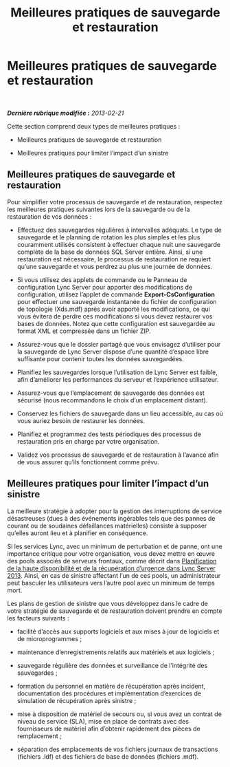 ﻿---
title: Meilleures pratiques de sauvegarde et restauration
TOCTitle: Meilleures pratiques de sauvegarde et restauration
ms:assetid: abbce0e4-973a-4624-a0c1-e0f22e1d348b
ms:mtpsurl: https://technet.microsoft.com/fr-fr/library/Hh202184(v=OCS.15)
ms:contentKeyID: 53095493
ms.date: 05/20/2016
mtps_version: v=OCS.15
ms.translationtype: HT
---

# Meilleures pratiques de sauvegarde et restauration

 

_**Dernière rubrique modifiée :** 2013-02-21_

Cette section comprend deux types de meilleures pratiques :

  - Meilleures pratiques de sauvegarde et restauration

  - Meilleures pratiques pour limiter l’impact d’un sinistre

## Meilleures pratiques de sauvegarde et restauration

Pour simplifier votre processus de sauvegarde et de restauration, respectez les meilleures pratiques suivantes lors de la sauvegarde ou de la restauration de vos données :

  - Effectuez des sauvegardes régulières à intervalles adéquats. Le type de sauvegarde et le planning de rotation les plus simples et les plus couramment utilisés consistent à effectuer chaque nuit une sauvegarde complète de la base de données SQL Server entière. Ainsi, si une restauration est nécessaire, le processus de restauration ne requiert qu’une sauvegarde et vous perdrez au plus une journée de données.

  - Si vous utilisez des applets de commande ou le Panneau de configuration Lync Server pour apporter des modifications de configuration, utilisez l’applet de commande **Export-CsConfiguration** pour effectuer une sauvegarde instantanée du fichier de configuration de topologie (Xds.mdf) après avoir apporté les modifications, ce qui vous évitera de perdre ces modifications si vous devez restaurer vos bases de données. Notez que cette configuration est sauvegardée au format XML et compressée dans un fichier ZIP.

  - Assurez-vous que le dossier partagé que vous envisagez d’utiliser pour la sauvegarde de Lync Server dispose d’une quantité d’espace libre suffisante pour contenir toutes les données sauvegardées.

  - Planifiez les sauvegardes lorsque l’utilisation de Lync Server est faible, afin d’améliorer les performances du serveur et l’expérience utilisateur.

  - Assurez-vous que l’emplacement de sauvegarde des données est sécurisé (nous recommandons le choix d’un emplacement distant).

  - Conservez les fichiers de sauvegarde dans un lieu accessible, au cas où vous auriez besoin de restaurer les données.

  - Planifiez et programmez des tests périodiques des processus de restauration pris en charge par votre organisation.

  - Validez vos processus de sauvegarde et de restauration à l’avance afin de vous assurer qu’ils fonctionnent comme prévu.

## Meilleures pratiques pour limiter l’impact d’un sinistre

La meilleure stratégie à adopter pour la gestion des interruptions de service désastreuses (dues à des événements ingérables tels que des pannes de courant ou de soudaines défaillances matérielles) consiste à supposer qu’elles auront lieu et à planifier en conséquence.

Si les services Lync, avec un minimum de perturbation et de panne, ont une importance critique pour votre organisation, vous devez mettre en œuvre des pools associés de serveurs frontaux, comme décrit dans [Planification de la haute disponibilité et de la récupération d’urgence dans Lync Server 2013](lync-server-2013-planning-for-high-availability-and-disaster-recovery.md). Ainsi, en cas de sinistre affectant l’un de ces pools, un administrateur peut basculer les utilisateurs vers l’autre pool avec un minimum de temps mort.

Les plans de gestion de sinistre que vous développez dans le cadre de votre stratégie de sauvegarde et de restauration doivent prendre en compte les facteurs suivants :

  - facilité d’accès aux supports logiciels et aux mises à jour de logiciels et de microprogrammes ;

  - maintenance d’enregistrements relatifs aux matériels et aux logiciels ;

  - sauvegarde régulière des données et surveillance de l’intégrité des sauvegardes ;

  - formation du personnel en matière de récupération après incident, documentation des procédures et implémentation d’exercices de simulation de récupération après sinistre ;

  - mise à disposition de matériel de secours ou, si vous avez un contrat de niveau de service (SLA), mise en place de contrats avec des fournisseurs de matériel afin d’obtenir rapidement des pièces de remplacement ;

  - séparation des emplacements de vos fichiers journaux de transactions (fichiers .ldf) et des fichiers de base de données (fichiers .mdf).

